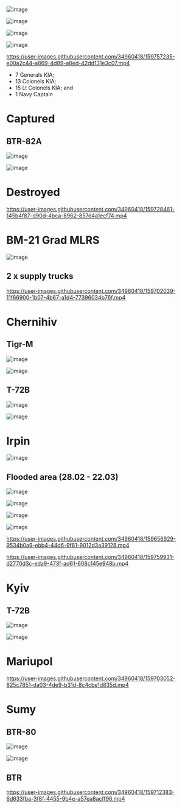 ![image](https://user-images.githubusercontent.com/34960418/159658087-6dee6de2-e988-4e3f-b448-03b8a63bfd9a.png)

![image](https://user-images.githubusercontent.com/34960418/159658227-62b3146c-1895-4d9d-ba0f-873e5a82cc16.png)

![image](https://user-images.githubusercontent.com/34960418/159659129-96ba776d-d806-4733-a032-1823e065920e.png)

![image](https://user-images.githubusercontent.com/34960418/159720028-f188a50a-71ac-4b6d-8194-6488ae3ec661.png)

https://user-images.githubusercontent.com/34960418/159757235-e00a2c44-a869-4d89-a8ed-42dd131e3c07.mp4

- 7 Generals KIA;
- 13 Colonels KIA;
- 15 Lt Colonels KIA; and
- 1 Navy Captain







# Captured

## BTR-82A

![image](https://user-images.githubusercontent.com/34960418/159745809-cfe80e85-9b5b-4c7c-aeab-ba8a22663842.png)

![image](https://user-images.githubusercontent.com/34960418/159745863-a06c6642-a5d2-48fa-8f2c-c9aa43114cae.png)





# Destroyed

https://user-images.githubusercontent.com/34960418/159728461-145b4f87-d90d-4bca-8962-857d4a1ecf74.mp4


# BM-21 Grad MLRS

![image](https://user-images.githubusercontent.com/34960418/159745596-85f6e90b-f278-4564-8453-d1dcc414247d.png)


## 2 x supply trucks

https://user-images.githubusercontent.com/34960418/159702039-11f66900-1b07-4b67-a1d4-77396034b76f.mp4



# Chernihiv

## Tigr-M

![image](https://user-images.githubusercontent.com/34960418/159702540-8fc24923-9845-4dc2-af41-656dbf81bef6.png)

![image](https://user-images.githubusercontent.com/34960418/159702554-a53969bb-f134-4e69-95a0-99c90d1e3334.png)


## T-72B

![image](https://user-images.githubusercontent.com/34960418/159757886-298fde3f-7bda-4bd6-af25-655d5ed7b9f0.png)

![image](https://user-images.githubusercontent.com/34960418/159762075-ac13ede5-cc68-4650-80fb-3c0cc3a2601c.png)




# Irpin 

![image](https://user-images.githubusercontent.com/34960418/159657074-d20212b9-88ad-44de-9541-01bcca9204e2.png)


## Flooded area (28.02 - 22.03)

![image](https://user-images.githubusercontent.com/34960418/159656050-01cc754d-1f3e-4049-9576-e4f07f905282.png)

![image](https://user-images.githubusercontent.com/34960418/159656265-ede2e86d-f5c5-4270-b8fe-2a32bb7eb640.png)

![image](https://user-images.githubusercontent.com/34960418/159727049-7b384e0f-c9f1-49bd-91f1-3309014ac182.png)

![image](https://user-images.githubusercontent.com/34960418/159656610-c653f55c-e40d-4ca2-98d0-71e9b3c546fd.png)

https://user-images.githubusercontent.com/34960418/159656929-9534b0a9-ebb4-44d6-9f81-9012d3a39128.mp4

https://user-images.githubusercontent.com/34960418/159759931-d2770d3c-eda9-473f-ad61-608c145e948b.mp4



# Kyiv

## T-72B

![image](https://user-images.githubusercontent.com/34960418/159702272-019932df-4298-4fea-844a-d50be7a19268.png)

![image](https://user-images.githubusercontent.com/34960418/159702305-e0d29d3e-aa8a-4b2e-8056-b1f8c060d949.png)


# Mariupol

https://user-images.githubusercontent.com/34960418/159703052-825c7851-da03-4de9-b31d-8c4cbe1d835d.mp4






# Sumy

## BTR-80

![image](https://user-images.githubusercontent.com/34960418/159702383-2086bd35-b2d2-43f0-a24f-7c2eec47565b.png)

![image](https://user-images.githubusercontent.com/34960418/159702403-70e67552-130a-469c-a643-02f337d0ca4d.png)


## BTR

https://user-images.githubusercontent.com/34960418/159712383-6d633fba-3f8f-4455-9b4e-a57ea8acff96.mp4








